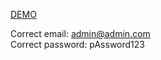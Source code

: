 [DEMO](https://login-app-kw.herokuapp.com/)

Correct email: admin@admin.com  
Correct password: pAssword123